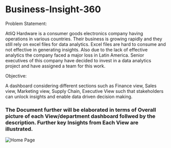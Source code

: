 # Business-Insight-360



Problem Statement: 

AtliQ Hardware is a consumer goods electronics company having operations in various countries. Their business is growing rapidly and they still rely on excel files for data analytics. Excel files are hard to consume and not effective in generating insights. Also due to the lack of effective analytics the company faced a major loss in Latin America. Senior executives of this company have decided to invest in a data analytics project and have assigned a team for this work.

Objective:

A dashboard considering different sections such as Finance view, Sales view, Marketing view, Supply Chain, Executive View such that stakeholders can unlock insights and enable data driven decision making.




### The Document further will be elaborated in terms of Overall picture of each View/department dashboard follwed by the description. Further key Insights from Each View are illustrated.




![Home Page](https://user-images.githubusercontent.com/78613343/227519364-04fb1853-7b05-48a7-90ee-99d62435fd75.png)



